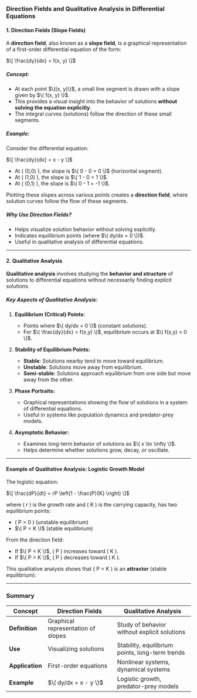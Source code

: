 ### **Direction Fields and Qualitative Analysis in Differential Equations**  

#### **1. Direction Fields (Slope Fields)**  
A **direction field**, also known as a **slope field**, is a graphical representation of a first-order differential equation of the form:  

$\[
\frac{dy}{dx} = f(x, y)
\]$

##### **Concept:**  
- At each point $\((x, y)\)$, a small line segment is drawn with a slope given by $\( f(x, y) \)$.
- This provides a visual insight into the behavior of solutions **without solving the equation explicitly**.
- The integral curves (solutions) follow the direction of these small segments.

##### **Example:**
Consider the differential equation:

$\[
\frac{dy}{dx} = x - y
\]$

- At \( (0,0) \), the slope is $\( 0 - 0 = 0 \)$ (horizontal segment).
- At \( (1,0) \), the slope is $\( 1 - 0 = 1 \)$.
- At \( (0,1) \), the slope is $\( 0 - 1 = -1 \)$.

Plotting these slopes across various points creates a **direction field**, where solution curves follow the flow of these segments.

##### **Why Use Direction Fields?**  
- Helps visualize solution behavior without solving explicitly.
- Indicates equilibrium points (where $\( dy/dx = 0 \))$.
- Useful in qualitative analysis of differential equations.

---

#### **2. Qualitative Analysis**  
**Qualitative analysis** involves studying the **behavior and structure** of solutions to differential equations without necessarily finding explicit solutions.

##### **Key Aspects of Qualitative Analysis:**  
1. **Equilibrium (Critical) Points:**  
   - Points where $\( dy/dx = 0 \)$ (constant solutions).  
   - For $\( \frac{dy}{dx} = f(x,y) \)$, equilibrium occurs at $\( f(x,y) = 0 \)$.

2. **Stability of Equilibrium Points:**  
   - **Stable**: Solutions nearby tend to move toward equilibrium.  
   - **Unstable**: Solutions move away from equilibrium.  
   - **Semi-stable**: Solutions approach equilibrium from one side but move away from the other.

3. **Phase Portraits:**  
   - Graphical representations showing the flow of solutions in a system of differential equations.  
   - Useful in systems like population dynamics and predator-prey models.

4. **Asymptotic Behavior:**  
   - Examines long-term behavior of solutions as $\( x \to \infty \)$.  
   - Helps determine whether solutions grow, decay, or oscillate.

---

#### **Example of Qualitative Analysis: Logistic Growth Model**  
The logistic equation:

$\[
\frac{dP}{dt} = rP \left(1 - \frac{P}{K} \right)
\]$

where \( r \) is the growth rate and \( K \) is the carrying capacity, has two equilibrium points:
- \( P = 0 \) (unstable equilibrium)
- $\( P = K \)$ (stable equilibrium)

From the direction field:
- If $\( P < K \)$, \( P \) increases toward \( K \).
- If $\( P > K \)$, \( P \) decreases toward \( K \).

This qualitative analysis shows that \( P = K \) is an **attractor** (stable equilibrium).

---

### **Summary**
| **Concept**          | **Direction Fields** | **Qualitative Analysis** |
|----------------------|---------------------|--------------------------|
| **Definition**       | Graphical representation of slopes | Study of behavior without explicit solutions |
| **Use**             | Visualizing solutions | Stability, equilibrium points, long-term trends |
| **Application**     | First-order equations | Nonlinear systems, dynamical systems |
| **Example**         | $\( dy/dx = x - y \)$ | Logistic growth, predator-prey models |


